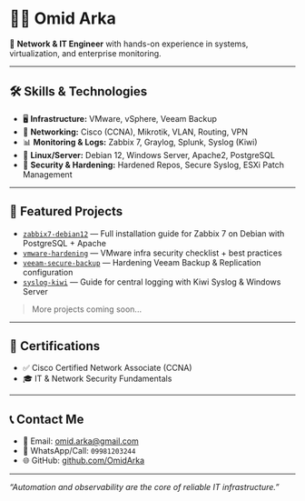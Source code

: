 # 👨‍💻 Omid Arka

🎯 **Network & IT Engineer** with hands-on experience in systems, virtualization, and enterprise monitoring.

---

## 🛠 Skills & Technologies

- 🖥️ **Infrastructure:** VMware, vSphere, Veeam Backup  
- 📡 **Networking:** Cisco (CCNA), Mikrotik, VLAN, Routing, VPN  
- 📊 **Monitoring & Logs:** Zabbix 7, Graylog, Splunk, Syslog (Kiwi)  
- 🧰 **Linux/Server:** Debian 12, Windows Server, Apache2, PostgreSQL  
- 🔐 **Security & Hardening:** Hardened Repos, Secure Syslog, ESXi Patch Management

---

## 📁 Featured Projects

- [`zabbix7-debian12`](https://github.com/OmidArka/zabbix7-debian12) — Full installation guide for Zabbix 7 on Debian with PostgreSQL + Apache  
- [`vmware-hardening`](https://github.com/OmidArka/vmware-hardening) — VMware infra security checklist + best practices  
- [`veeam-secure-backup`](https://github.com/OmidArka/veeam-secure-backup) — Hardening Veeam Backup & Replication configuration  
- [`syslog-kiwi`](https://github.com/OmidArka/syslog-kiwi) — Guide for central logging with Kiwi Syslog & Windows Server

> More projects coming soon...

---

## 📜 Certifications

- ✅ Cisco Certified Network Associate (CCNA)  
- 🎓 IT & Network Security Fundamentals

---

## 📞 Contact Me

- 📧 Email: [omid.arka@gmail.com](mailto:omid.arka@gmail.com)  
- 📱 WhatsApp/Call: `09981203244`  
- 🌐 GitHub: [github.com/OmidArka](https://github.com/OmidArka)

---

_“Automation and observability are the core of reliable IT infrastructure.”_
